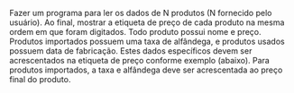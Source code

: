 Fazer um programa para ler os dados de N produtos (N fornecido pelo usuário). Ao final,
mostrar a etiqueta de preço de cada produto na mesma ordem em que foram digitados.
Todo produto possui nome e preço. Produtos importados possuem uma taxa de
alfândega, e produtos usados possuem data de fabricação. Estes dados específicos
devem ser acrescentados na etiqueta de preço conforme exemplo (abaixo). Para
produtos importados, a taxa e alfândega deve ser acrescentada ao preço final do
produto.
